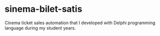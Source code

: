 # sinema-bilet-satis
Cinema ticket sales automation that I developed with Delphi programming language during my student years.
